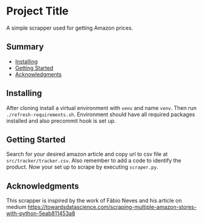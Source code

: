 # Project Title

A simple scrapper used for getting Amazon prices.

## Summary

  - [Installing](#installing)
  - [Getting Started](#getting-started)
  - [Acknowledgments](#acknowledgments)

## Installing

After cloning install a virtual environment with ```venv``` and name ```venv```.
Then run ```./refresh-requirements.sh```.
Environment should have all required packages installed and also precommit hook is set up.


## Getting Started

Search for your desired amazon article and copy url to csv file at ```src/tracker/tracker.csv```.
Also remember to add a code to identify the product.
Now your set up to scrape by executing ```scraper.py```.

## Acknowledgments

This scrapper is inspired by the work of Fábio Neves and his article on medium
https://towardsdatascience.com/scraping-multiple-amazon-stores-with-python-5eab811453a8
